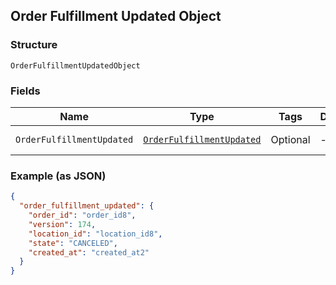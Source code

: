 ## Order Fulfillment Updated Object

### Structure

`OrderFulfillmentUpdatedObject`

### Fields

| Name | Type | Tags | Description | Getter |
|  --- | --- | --- | --- | --- |
| `OrderFulfillmentUpdated` | [`OrderFulfillmentUpdated`](/doc/models/order-fulfillment-updated.md) | Optional | - | OrderFulfillmentUpdated getOrderFulfillmentUpdated() |

### Example (as JSON)

```json
{
  "order_fulfillment_updated": {
    "order_id": "order_id8",
    "version": 174,
    "location_id": "location_id8",
    "state": "CANCELED",
    "created_at": "created_at2"
  }
}
```

